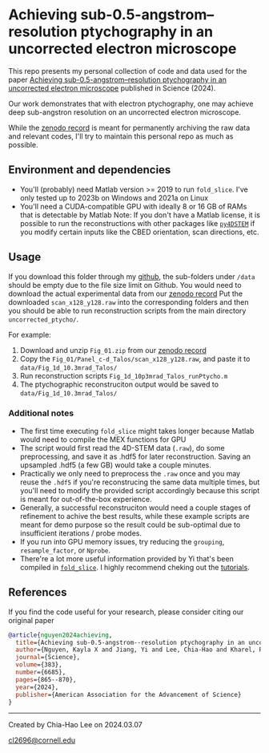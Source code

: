 # Achieving sub-0.5-angstrom–resolution ptychography in an uncorrected electron microscope

This repo presents my personal collection of code and data used for the paper [Achieving sub-0.5-angstrom–resolution ptychography in an uncorrected electron microscope](https://www.science.org/doi/10.1126/science.adl2029) published in Science (2024).

Our work demonstrates that with electron ptychography, one may achieve deep sub-angstron resolution on an uncorrected electron microscope.

While the [zenodo record](https://zenodo.org/doi/10.5281/zenodo.7964153) is meant for permanently archiving the raw data and relevant codes, I'll try to maintain this personal repo as much as possible.

## Environment and dependencies

- You'll (probably) need Matlab version >= 2019 to run `fold_slice`. I've only tested up to 2023b on Windows and 2021a on Linux
- You'll need a CUDA-compatible GPU with ideally 8 or 16 GB of RAMs that is detectable by Matlab
Note: If you don't have a Matlab license, it is possible to run the reconstructions with other packages like [`py4DSTEM`](https://github.com/py4dstem/py4DSTEM) if you modify certain inputs like the CBED orientation, scan directions, etc.

## Usage

If you download this folder through my [github](https://github.com/chiahao3), the sub-folders under `/data` should be empty due to the file size limit on Github.
You would need to download the actual experimental data from our [zenodo record](https://zenodo.org/doi/10.5281/zenodo.7964153) 
Put the downloaded `scan_x128_y128.raw` into the corresponding folders and then you should be able to run reconstruction scripts from the main directory `uncorrected_ptycho/`.

For example:
1. Download and unzip `Fig_01.zip` from our [zenodo record](https://zenodo.org/doi/10.5281/zenodo.7964153) 
2. Copy the `Fig_01/Panel_c-d_Talos/scan_x128_y128.raw`, and paste it to `data/Fig_1d_10.3mrad_Talos/`
3. Run reconstruction scripts `Fig_1d_10p3mrad_Talos_runPtycho.m`
4. The ptychographic reconstruciton output would be saved to `data/Fig_1d_10.3mrad_Talos/`

### Additional notes

- The first time executing `fold_slice` might takes longer because Matlab would need to compile the MEX functions for GPU
- The script would first read the 4D-STEM data (`.raw`), do some preprocessing, and save it as .hdf5 for later reconstruction. Saving an upsampled .hdf5 (a few GB) would take a couple minutes.
- Practically we only need to preprocess the `.raw` once and you may reuse the `.hdf5` if you're reconstrucing the same data multiple times, but you'll need to modify the provided script accordingly because this script is meant for out-of-the-box experience.
- Generally, a successful reconstruciton would need a couple stages of refinement to achive the best results, while these example scripts are meant for demo purpose so the result could be sub-optimal due to insufficient iterations / probe modes.
- If you run into GPU memory issues, try reducing the `grouping`, `resample_factor`, or `Nprobe`.
- There're a lot more useful information provided by Yi that's been compiled in [`fold_slice`](https://github.com/yijiang1/fold_slice). I highly recommend cheking out the [tutorials](https://anl.app.box.com/s/f7lk410lf62rnia70fztd5l7n567btyv).


## References

If you find the code useful for your research, please consider citing our original paper
```bib
@article{nguyen2024achieving,
  title={Achieving sub-0.5-angstrom--resolution ptychography in an uncorrected electron microscope},
  author={Nguyen, Kayla X and Jiang, Yi and Lee, Chia-Hao and Kharel, Priti and Zhang, Yue and van der Zande, Arend M and Huang, Pinshane Y},
  journal={Science},
  volume={383},
  number={6685},
  pages={865--870},
  year={2024},
  publisher={American Association for the Advancement of Science}
}
```

-------------------
Created by Chia-Hao Lee on 2024.03.07

cl2696@cornell.edu